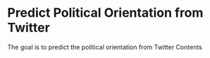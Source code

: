 # Predict Political Orientation from Twitter
The goal is to predict the political orientation from Twitter Contents
